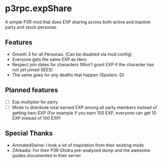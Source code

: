 # p3rpc.expShare

A simple P3R mod that does EXP sharing across both active and inactive party and stock personas.

## Features
- Growth 3 for all Personas. (Can be disabled via mod config)
- Everyone gets the same EXP as Hero
- Respect join dates for characters (Won't grant EXP if the character has not yet joined SEES)
- The same goes for any deaths that happen (Spoilers :D)

## Planned features
- [ ] Exp multiplier for party
- [ ] Mode to distribute total earned EXP among all party members instead of getting hero EXP (For example if you earn 100 EXP, everyone can get 10 EXP instead of 100 EXP)

## Special Thanks
- AnimatedSwine: I took a lot of inspiration from their existing mods
- ZArkadia: For their P3R Ghidra pre-analyzed dump and the awesome guides documented in their server
